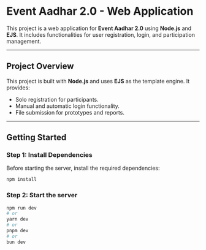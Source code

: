# **Event Aadhar 2.0 - Web Application**

This project is a web application for **Event Aadhar 2.0** using **Node.js** and **EJS**. It includes functionalities for user registration, login, and participation management.

---

## **Project Overview**

This project is built with **Node.js** and uses **EJS** as the template engine. It provides:
- Solo registration for participants.
- Manual and automatic login functionality.
- File submission for prototypes and reports.

---

## **Getting Started**

### Step 1: Install Dependencies

Before starting the server, install the required dependencies:

```bash
npm install
```

### Step 2: Start the server
```bash
npm run dev
# or
yarn dev
# or
pnpm dev
# or
bun dev
```